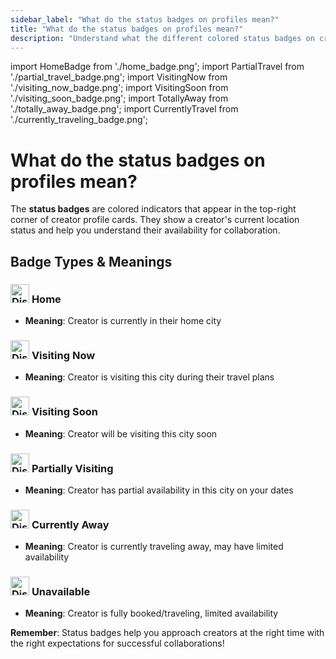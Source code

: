 ```yaml
---
sidebar_label: "What do the status badges on profiles mean?"
title: "What do the status badges on profiles mean?"
description: "Understand what the different colored status badges on creator profile cards represent and how they help with collaboration planning."
---
```

import HomeBadge from './home_badge.png';
import PartialTravel from './partial_travel_badge.png';
import VisitingNow from './visiting_now_badge.png';
import VisitingSoon from './visiting_soon_badge.png';
import TotallyAway from './totally_away_badge.png';
import CurrentlyTravel from './currently_traveling_badge.png';

# What do the status badges on profiles mean?

The **status badges** are colored indicators that appear in the top-right corner of creator profile cards. They show a creator's current location status and help you understand their availability for collaboration.

## **Badge Types & Meanings**
### <img src={HomeBadge} alt="Distance badge example" width="30" /> **Home**

- **Meaning**: Creator is currently in their home city

### <img src={VisitingNow} alt="Distance badge example" width="30" /> **Visiting Now**

- **Meaning**: Creator is visiting this city during their travel plans

### <img src={VisitingSoon} alt="Distance badge example" width="30" /> **Visiting Soon**

- **Meaning**: Creator will be visiting this city soon

### <img src={PartialTravel} alt="Distance badge example" width="30" /> **Partially Visiting**

- **Meaning**: Creator has partial availability in this city on your dates

### <img src={CurrentlyTravel} alt="Distance badge example" width="30" /> **Currently Away**

- **Meaning**: Creator is currently traveling away, may have limited availability

### <img src={TotallyAway} alt="Distance badge example" width="30" /> **Unavailable**

- **Meaning**: Creator is fully booked/traveling, limited availability

**Remember**: Status badges help you approach creators at the right time with the right expectations for successful collaborations!